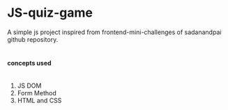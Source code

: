 # JS-quiz-game

  A simple js project inspired from frontend-mini-challenges of sadanandpai github repository. <br><br>

#### concepts used <br><br>

1. JS DOM <br> 
2. Form Method <br>
3. HTML and CSS <br>

